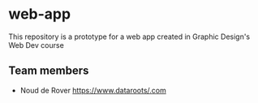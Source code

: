 # web-app
This repository is a prototype for a web app created in Graphic Design's Web Dev course

## Team members

- Noud de Rover <https://www.dataroots/.com>
